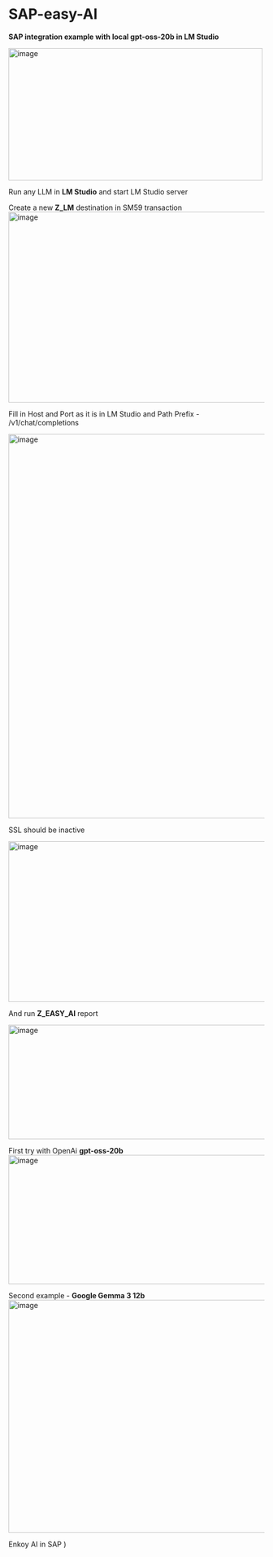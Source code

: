 # SAP-easy-AI

**SAP integration example with local gpt-oss-20b in LM Studio**

<img width="500" height="260" alt="image" src="https://github.com/user-attachments/assets/8ac2c493-bf97-40fb-ba8d-934b791607d8" />



Run any LLM in **LM Studio** and start LM Studio server

Create a new **Z_LM** destination in SM59 transaction
<img width="705" height="375" alt="image" src="https://github.com/user-attachments/assets/cb7c145e-87e9-41bd-99c9-c48abb0a5f6e" />

Fill in Host and Port as it is in LM Studio and Path Prefix - /v1/chat/completions

<img width="1502" height="756" alt="image" src="https://github.com/user-attachments/assets/f4edb68d-d0ec-4271-9d47-b64c8df5b380" />

SSL should be inactive

<img width="839" height="316" alt="image" src="https://github.com/user-attachments/assets/44d2f765-400d-4f47-b30f-47315fbb1c6e" />



And run **Z_EASY_AI** report

<img width="838" height="225" alt="image" src="https://github.com/user-attachments/assets/cc7b984b-2d9f-4b80-af47-47eb1203a8da" />


First try with OpenAi **gpt-oss-20b**
<img width="1315" height="254" alt="image" src="https://github.com/user-attachments/assets/6064a0bc-02e5-4525-9679-64de6e0e401e" />

Second example - **Google Gemma 3 12b**
<img width="1367" height="458" alt="image" src="https://github.com/user-attachments/assets/da980b2a-5252-46b4-bdcb-7bb21e24a23c" />

Enkoy AI in SAP )













